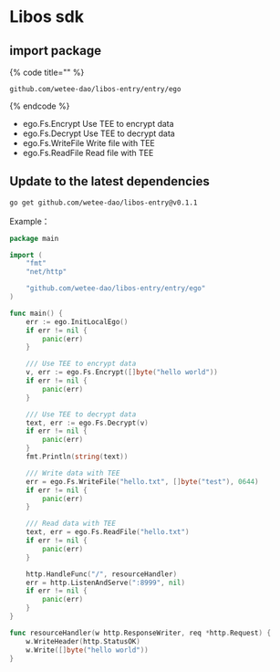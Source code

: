# Libos sdk

## import package

{% code title="" %}
```
github.com/wetee-dao/libos-entry/entry/ego
```
{% endcode %}

* ego.Fs.Encrypt  Use TEE to encrypt data
* ego.Fs.Decrypt Use TEE to decrypt data
* ego.Fs.WriteFile Write file with TEE
* ego.Fs.ReadFile Read file with TEE

## Update to the latest dependencies

```bash
go get github.com/wetee-dao/libos-entry@v0.1.1
```



Example：

```go
package main

import (
	"fmt"
	"net/http"

	"github.com/wetee-dao/libos-entry/entry/ego"
)

func main() {
	err := ego.InitLocalEgo()
	if err != nil {
		panic(err)
	}

	/// Use TEE to encrypt data
	v, err := ego.Fs.Encrypt([]byte("hello world"))
	if err != nil {
		panic(err)
	}

	/// Use TEE to decrypt data
	text, err := ego.Fs.Decrypt(v)
	if err != nil {
		panic(err)
	}
	fmt.Println(string(text))

	/// Write data with TEE
	err = ego.Fs.WriteFile("hello.txt", []byte("test"), 0644)
	if err != nil {
		panic(err)
	}

	/// Read data with TEE
	text, err = ego.Fs.ReadFile("hello.txt")
	if err != nil {
		panic(err)
	}

	http.HandleFunc("/", resourceHandler)
	err = http.ListenAndServe(":8999", nil)
	if err != nil {
		panic(err)
	}
}

func resourceHandler(w http.ResponseWriter, req *http.Request) {
	w.WriteHeader(http.StatusOK)
	w.Write([]byte("hello world"))
}

```
